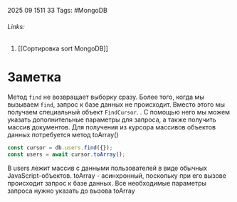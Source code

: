 2025 09 1511 33
Tags: #MongoDB 
###### Links: 
1) [[Сортировка sort MongoDB]]
# Заметка
Метод `find` не возвращает выборку сразу. Более того, когда мы вызываем `find`, запрос к базе данных не происходит. Вместо этого мы получаем специальный объект `FindCursor`.
. С помощью него мы можем указать дополнительные параметры для запроса, а также получить массив документов.
Для получения из курсора массивов объектов данных потребуется метод toArray()
```ts
const cursor = db.users.find({});
const users = await cursor.toArray();
```
В users лежит массив с данными пользователей в виде обычных JavaScript-объектов. toArray - асинхронный, поскольку при его вызове происходит запрос к базе данных. Все необходимые параметры запроса нужно указать до вызова toArray